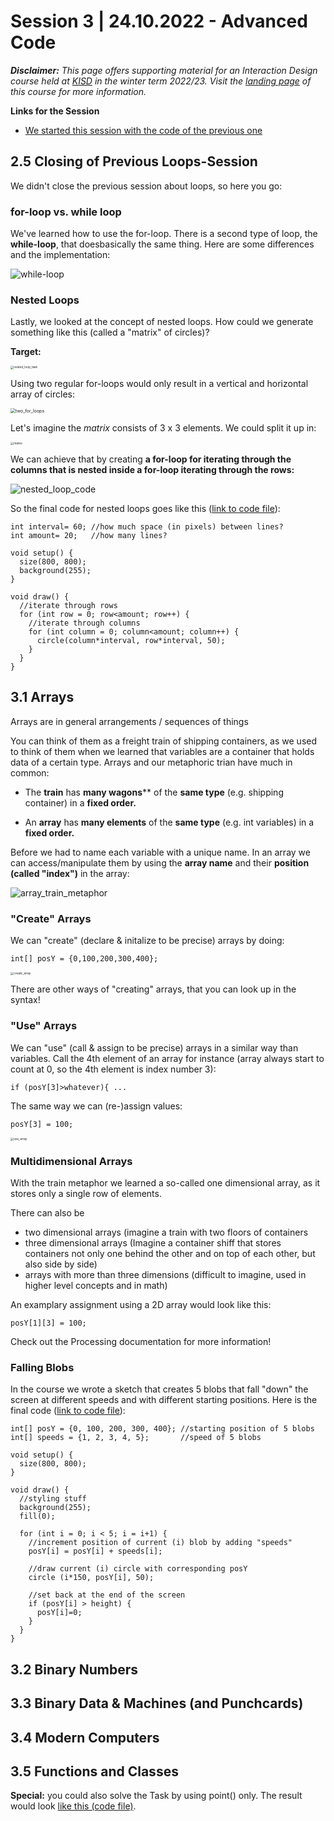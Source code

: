 # Session 3 | 24.10.2022 - Advanced Code

***Disclaimer:*** *This page offers supporting material for an Interaction Design course held at [KISD](https://kisd.de) in the winter term 2022/23. Visit the [landing page](https://github.com/KISDinteractive/fundamentals22w) of this course for more information.*

**Links for the Session**

- [We started this session with the code of the previous one](src/Code1_grid/Code1_grid.pde)

## 2.5 Closing of Previous Loops-Session

We didn't close the previous session about loops, so here you go:

### for-loop vs. while loop

We've learned how to use the for-loop. There is a second type of loop, the **while-loop**, that doesbasically the same thing. Here are some differences and the implementation:

![while-loop](img/while-loop.jpg)



### Nested Loops

Lastly, we looked at the concept of nested loops. How could we generate something like this (called a "matrix" of circles)?

**Target:**

<img src="img/nested_loop_task.jpg" alt="nested_loop_task" style="zoom:33%;" />



Using two regular for-loops would only result in a vertical and horizontal array of circles:

<img src="img/two_for_loops.jpg" alt="two_for_loops" style="zoom:50%;" />



Let's imagine the *matrix* consists of 3 x 3 elements. We could split it up in:

<img src="img/matrix.jpg" alt="matrix" style="zoom: 33%;" />

We can achieve that by creating **a for-loop for iterating through the columns that is nested inside a for-loop iterating through the rows:**

![nested_loop_code](img/nested_loop_code.jpg)



So the final code for nested loops goes like this ([link to code file](src/Code2_NestedLoops/Code2_NestedLoops.pde)):

```processing
int interval= 60; //how much space (in pixels) between lines?
int amount= 20;   //how many lines?

void setup() {
  size(800, 800);
  background(255);
}

void draw() {  
  //iterate through rows
  for (int row = 0; row<amount; row++) {
    //iterate through columns
    for (int column = 0; column<amount; column++) {
      circle(column*interval, row*interval, 50);
    }
  }
}
```



## 3.1 Arrays

Arrays are in general arrangements / sequences of things

You can think of them as a freight train of shipping containers, as we used to think of them when we learned that variables are a container that holds data of a certain type. Arrays and our metaphoric trian have much in common:

- The **train** has **many wagons**** of the **same type** (e.g. shipping container) in a **fixed order.**

- An **array** has **many elements** of the **same type** (e.g. int variables) in a **fixed order.**



Before we had to name each variable with a unique name. In an array we can access/manipulate them by using the **array name** and their **position (called "index")** in the array:

![array_train_metaphor](img/array_train_metaphor.jpg)



### "Create" Arrays

We can "create" (declare & initalize to be precise) arrays by doing:

```processing
int[] posY = {0,100,200,300,400};
```

<img src="img/create_array.jpg" alt="create_array" style="zoom:33%;" />

There are other ways of "creating" arrays, that you can look up in the syntax!

### "Use" Arrays

We can "use" (call & assign to be precise) arrays in a similar way than variables. Call the 4th element of an array for instance (array always start to count at 0, so the 4th element is index number 3):

```processing
if (posY[3]>whatever){ ...
```

The same way we can (re-)assign values:

```processing
posY[3] = 100;
```

<img src="img/use_array.jpg" alt="use_array" style="zoom:33%;" />



### Multidimensional Arrays

With the train metaphor we learned a so-called one dimensional array, as it stores only a single row of elements.

There can also be 

- two dimensional arrays (imagine a train with two floors of containers
- three dimensional arrays (Imagine a container shiff that stores containers not only one behind the other and on top of each other, but also side by side)
- arrays with more than three dimensions (difficult to imagine, used in higher level concepts and in math)

An examplary assignment using a 2D array would look like this: 

```processing
posY[1][3] = 100;
```

Check out the Processing documentation for more information!



### Falling Blobs

In the course we wrote a sketch that creates 5 blobs that fall "down" the screen at different speeds and with different starting positions. Here is the final code ([link to code file](src/Code4_FallingBlobs/Code4_FallingBlobs.pde)):

```processing
int[] posY = {0, 100, 200, 300, 400}; //starting position of 5 blobs
int[] speeds = {1, 2, 3, 4, 5};       //speed of 5 blobs

void setup() {
  size(800, 800);
}

void draw() {
  //styling stuff
  background(255);
  fill(0);

  for (int i = 0; i < 5; i = i+1) {
    //increment position of current (i) blob by adding "speeds"
    posY[i] = posY[i] + speeds[i];

    //draw current (i) circle with corresponding posY
    circle (i*150, posY[i], 50);
    
    //set back at the end of the screen
    if (posY[i] > height) {
      posY[i]=0;
    }
  }
}
```



## 3.2 Binary Numbers

## 3.3 Binary Data & Machines (and Punchcards)

## 3.4 Modern Computers

## 3.5 Functions and Classes



**Special:** you could also solve the Task by using point() only. The result would look [like this (code file)](src/Code_5_myRect_alternativeVersionUsingPoints/Code_5_myRect_alternativeVersionUsingPoints.pde).

